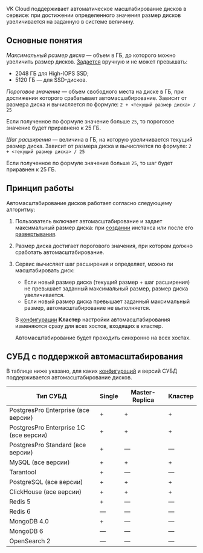 VK Cloud поддерживает автоматическое масштабирование дисков в сервисе: при достижении определенного значения размер дисков увеличивается на заданную в системе величину.

## Основные понятия

_Максимальный размер диска_ — объем в ГБ, до которого можно увеличить размер дисков. [Задается](../../service-management/manage-instance/postgresql#nastroyka_avtomasshtabirovaniya_razmera_diska_s_dannymi) вручную и не может превышать:

- 2048 ГБ для High-IOPS SSD;
- 5120 ГБ — для SSD-дисков.

_Пороговое значение_ — объем свободного места на диске в ГБ, при достижении которого срабатывает автомасшабирование. Зависит от размера диска и вычисляется по формуле: `2 + <текущий размер диска> / 25`

Если полученное по формуле значение больше `25`, то пороговое значение будет приравнено к 25 ГБ.

_Шаг расширения_ — величина в ГБ, на которую увеличивается текущий размер диска. Зависит от размера диска и вычисляется по формуле: `2 + <текущий размер диска> / 25`

Если полученное по формуле значение больше `25`, то шаг будет приравнен к 25 ГБ.

## Принцип работы

Автомасштабирование дисков работает согласно следующему алгоритму:

1. Пользователь включает автомасштабирование и задает максимальный размер диска: при [создании](../../service-management/create) инстанса или после его [развертывания](../../service-management/manage-instance/postgresql#nastroyka_avtomasshtabirovaniya_razmera_diska_s_dannymi).
1. Размер диска достигает порогового значения, при котором должно сработать автомасштабирование.
1. Сервис вычисляет шаг расширения и определяет, можно ли масштабировать диск:

   - Если новый размер диска (текущий размер + шаг расширения) не превышает заданный максимальный размер, размер диска увеличивается.
   - Если новый размер диска превышает заданный максимальный размер, автомасштабирование не выполняется.

   <info>

   В [конфигурации](../work-configs/) **Кластер** настройки автомасштабирования изменяются сразу для всех хостов, входящих в кластер.

   Автомасштабирование будет проходить синхронно на всех хостах.

   </info>

## СУБД с поддержкой автомасштабирования

В таблице ниже указано, для каких [конфигураций](../work-configs/) и версий СУБД поддерживается автомасштабирование дисков.

| Тип СУБД | Single | Master-Replica | Кластер |
| -------------------------------------- | - | - | - |
| PostgresPro Enterprise (все версии)    | + | + | + |
| PostgresPro Enterprise 1C (все версии) | + | + | + |
| PostgresPro Standard (все версии)      | + | — | — |
| MySQL (все версии)                     | + | + | + |
| Tarantool                              | + | — | — |
| PostgreSQL (все версии)                | + | + | + |
| ClickHouse (все версии)                | + | + | + |
| Redis 5                                | + | — | — |
| Redis 6                                | — | — | — |
| MongoDB 4.0                            | + | — | — |
| MongoDB 6                              | — | — | — |
| OpenSearch 2                           | — | — | — |

